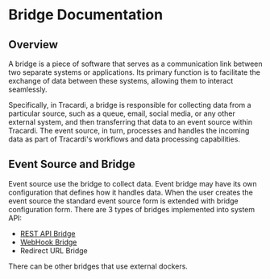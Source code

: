 # Bridge Documentation

## Overview

A bridge is a piece of software that serves as a communication link between two separate systems or applications. Its
primary function is to facilitate the exchange of data between these systems, allowing them to interact seamlessly.

Specifically, in Tracardi, a bridge is responsible for collecting data from a particular source, such as a queue, email,
social media, or any other external system, and then transferring that data to an event source within Tracardi. The
event source, in turn, processes and handles the incoming data as part of Tracardi's workflows and data processing
capabilities.

## Event Source and Bridge

Event source use the bridge to collect data. Event bridge may have its own configuration that defines how it handles
data. When the user creates the event source the standard event source form is extended with bridge configuration form.
There are 3 types of bridges implemented into system API:

* [REST API Bridge](rest_api.md)
* [WebHook Bridge](webhook.md)
* Redirect URL Bridge

There can be other bridges that use external dockers. 